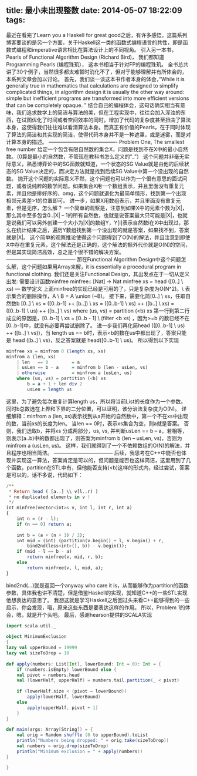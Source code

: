 title: 最小未出现整数
date: 2014-05-07 18:22:09
tags:
---
最近在看完了Learn you a Haskell for great good之后，有许多感悟。这篇系列博客要谈的是另一个方面，关于Haskell这一类的函数式编程语言的共性，即是函数式编程和imperative语言相比在算法设计上的不同视角。 引入另一本书，Pearls of Functional Algorithm Design (Richard Bird)， 我们都知道 Programming Pearls (编程珠玑）， 这本书相当于针对FP的编程珠玑。 全书总共讲了30个例子，当然很多都太难暂时消化不了，但对于能够理解并有所体会的，本系列文章会加以讨论。
首先，我们谈一谈这本书作者本身的体会，”While it is generally true in mathematics that calculations are designed to simplify complicated things, in algorithm design it is usually the other way around: simple but inefficient programs are transformed into more efficient versions that can be completely opaque. ” 结合自己的编程体会，这句话确实相当有意味，我们追求数学上的简洁与算法的美，但在工程实现中，往往会加入浑浊的东西，在试图优化了时间或者空间效率的同时，增加了代码的复杂度甚至扭曲了算法本身，这使得我们往往难以看清算法本身。而真正有价值的Pearls，在于同时体现了算法的简洁和其实现的简洁，使得代码本身并不是一种遮罩，或是迷雾，而是对计算本身的描述。
—————————————-
Problem One, The smallest free number
给定一个包含有限自然数的集合X，问题是找到不在X中的最小自然数。（0算是最小的自然数，不管现在教科书怎么定义的”_”）
这个问题并非毫无实际意义，熟悉博弈论中的SG函数就知道，一个状态的SG Value就是由他的后续状态的SG Value决定的，而决定方法就是找到后续SG Value中第一个没出现的自然数。
抛开这个问题的实际意义不然，这个问题也可以作为一个很有意思的面试问题，或者说纯粹的数学问题。如果集合X用一个数组表示，并且里面没有重复元素，并且他是排好序的，omg，这个问题就退化为最简单情形，找到第一个出现相邻元素差>1的位置即可。
进一步，如果X用数组表示，并且里面没有重复元素，但是无序，怎么解？
一个简单的观察是，注意到如果X中的元素个数为|X|，那么其中至多包含0..|X| – 1的所有自然数，也就是说答案最大只可能是|X|，也就是说我们可以另外创建一个大小为|X|的数组Y，Y[i]表示自然数i在X中出现过，那么在统计结束之后，遍历Y数组找到第一个没出现的就是答案，如果找不到，答案就是|X|。
这个简单的观察推论使得这个问题得到了O(N)的解法，并且注意到即使X中存在重复元素，这个解法还是正确的，这个解法的额外代价就是O(N)的空间，但是其实现简洁高效，总之是个很不错的解决方案。
—————————————–
那在Functional Algorithm Design中这个问题怎么解，这个问题如果用Array来解，it is essentially a procedural program in functional clothing.
我们还是关注Functional Design，其出发点在于一切从定义出发:
需要设计函数minfree
minfree:: [Nat] -> Nat
minfree xs = head ([0..] \\ xs) — 数学定义
上面minfree的实现已经是可用的了，只是复杂度为O(N^2)。\\ 表示集合的删除操作，A \\ B = A \union (~B)。
接下来，需要化简[0..] \\ xs，任取自然数b
[0..] \\ xs = ([0..b-1] ++ [b..]) \\ xs = ([0..b-1] \\ xs) ++ ([b..] \\ xs)
= ([0..b-1] \\ us) ++ ([b..] \\ vs) where (us, vs) = partition (<b) xs
第一行到第二行成立的原因是，[0..b-1] \\ xs = [0..b - 1] \\ (filter <b xs) ，因为>=b 的数已经不在[0..b-1]中，就没有必要再尝试删除了。
进一步我们再化简head (([0..b-1] \\ us) ++ ([b..] \\ vs))，当 length us == b时，表示<b的数在us中都出现了，答案只能是 head ([b..] \\ vs)，反之答案就是 head([0..b-1] \\ us)。
所以得到以下实现

```haskell
minfree xs = minfrom 0 (length xs, xs)
minfrom a (len, xs)
    | len   == 0         = a
    | usLen == b - a     = minfrom b (len - usLen, vs)
    | otherwise          = minfrom a (usLen, us)
    where (us, vs) = partition (<b) xs
        b = a + 1 + len div 2
        usLen = length us
```

这里，为了避免每次重复计算length us，所以将当前List的长度作为一个参数。 同时b总数选在上界和下界的二分位置，可以证明，该分治法复杂度为O(N)。 详细解释：minfrom a (len, xs)表示找到从a开始的自然数中，第一个不在xs中出现的数，当前xs的长度为len。 当len == 0时，表示xs集合为空，则a就是答案。 否则，我们选取b，并将xs 分成两部分，us, vs, 并判断usLen == b – a，若相等，则表示[a..b)中的数都出现了，则答案为minfrom b (len – usLen, vs)，否则为minfrom a (usLen, us)。
这样，我们就得到了一个不依赖数组的O(N)的解法，并且程序也相当简洁。
———————————–
后续，我思考在C++中能否也体现并实现这一算法，答案肯定是可以的，但问题是能否也这样简洁，这里用到了几个函数，partition在STL中有，但他能否支持(<b)这样的形式内，经过尝试，答案是可以的，话不多说，代码如下：

```haskell
/**
 * Return head ( [a..] \\ v[l..r) )
 * no duplicated elements in v !
 */
int minfree(vector<int>& v, int l, int r, int a)
{
    int n = (r - l);
    if (n == 0) return a;
 
    int b = (a + (n + 1) / 2);
    int mid = (int) (partition(v.begin() + l, v.begin() + r, 
        bind2nd(less<int>(), b)) - v.begin());
    if (mid - l == b - a)
        return minfree(v, mid, r, b);
    else
        return minfree(v, l, mid, a);
}
```

bind2nd(…)就是返回一个anyway who care it is，从而能够作为partition的函数参数，具体我也讲不清楚，但是借鉴Haskell的实现，就知道C++的一些STL实现他想表达的意思了。 我想这就是学习Haskell之后回过头来看C++能够得到的一些启示，你会发现，哦，原来这些东西是要表达这样的作用。
所以，Problem 1的体会，嗯，就是开个头吧。
最后，感谢hearson提供的SCALA实现

```scala
import scala.util._
 
object MinimumExclusion 
{
lazy val upperBound = 19999
lazy val sizeToDrop = 10
 
def apply(numbers: List[Int], lowerBound: Int = 0): Int = {
    if (numbers.isEmpty) lowerBound else {
    val pivot = numbers.head
    val (lowerHalf, upperHalf) = numbers.tail.partition(_ < pivot)
 
    if (lowerHalf.size < (pivot – lowerBound))
        apply(lowerHalf, lowerBound)
    else
        apply(upperHalf, pivot + 1)
    }
}
 
def main(args: Array[String]) = {
    val orig = Random shuffle (0 to upperBound).toList
    println("Numbers being dropped: " + orig.take(sizeToDrop))
    val numbers = orig.drop(sizeToDrop)
    println("Minimum exclusion = " + apply(numbers))
}
 
}
```
